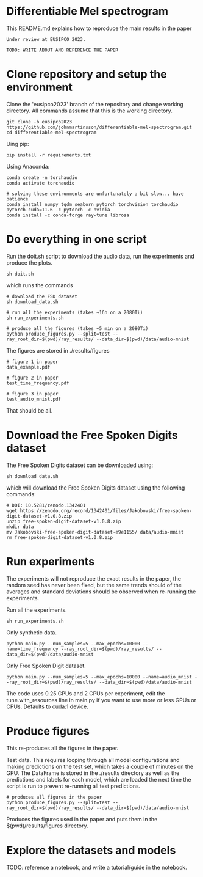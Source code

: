 # Differentiable Mel spectrogram

This README.md explains how to reproduce the main results in the paper

    Under review at EUSIPCO 2023.
    
    TODO: WRITE ABOUT AND REFERENCE THE PAPER
        
# Clone repository and setup the environment
Clone the 'eusipco2023' branch of the repository and change working directory. All commands assume that this is the working directory.

    git clone -b eusipco2023 https://github.com/johnmartinsson/differentiable-mel-spectrogram.git
    cd differentiable-mel-spectrogram
    
Uing pip:
    
    pip install -r requirements.txt

Using Anaconda:

    conda create -n torchaudio
    conda activate torchaudio
    
    # solving these environments are unfortunately a bit slow... have patience
    conda install numpy tqdm seaborn pytorch torchvision torchaudio pytorch-cuda=11.6 -c pytorch -c nvidia
    conda install -c conda-forge ray-tune librosa
    
# Do everything in one script
Run the doit.sh script to download the audio data, run the experiments and produce the plots.

    sh doit.sh
    
which runs the commands

    # download the FSD dataset
    sh download_data.sh

    # run all the experiments (takes ~16h on a 2080Ti)
    sh run_experiments.sh

    # produce all the figures (takes ~5 min on a 2080Ti)
    python produce_figures.py --split=test --ray_root_dir=$(pwd)/ray_results/ --data_dir=$(pwd)/data/audio-mnist

The figures are stored in ./results/figures

    # figure 1 in paper
    data_example.pdf
    
    # figure 2 in paper
    test_time_frequency.pdf
    
    # figure 3 in paper
    test_audio_mnist.pdf

That should be all.

# Download the Free Spoken Digits dataset
The Free Spoken Digits dataset can be downloaded using:

    sh download_data.sh
    
which will download the Free Spoken Digits dataset using the following commands:

    # DOI: 10.5281/zenodo.1342401
    wget https://zenodo.org/record/1342401/files/Jakobovski/free-spoken-digit-dataset-v1.0.8.zip
    unzip free-spoken-digit-dataset-v1.0.8.zip
    mkdir data
    mv Jakobovski-free-spoken-digit-dataset-e9e1155/ data/audio-mnist
    rm free-spoken-digit-dataset-v1.0.8.zip

# Run experiments
The experiments will not reproduce the exact results in the paper, the random seed has never been fixed, but the same trends should of the averages and standard deviations should be observed when re-running the experiments.

Run all the experiments.

    sh run_experiments.sh

Only synthetic data.

    python main.py --num_samples=5 --max_epochs=10000 --name=time_frequency --ray_root_dir=$(pwd)/ray_results/ --data_dir=$(pwd)/data/audio-mnist
   
Only Free Spoken Digit dataset.

    python main.py --num_samples=5 --max_epochs=10000 --name=audio_mnist --ray_root_dir=$(pwd)/ray_results/ --data_dir=$(pwd)/data/audio-mnist
    
The code uses 0.25 GPUs and 2 CPUs per experiment, edit the tune.with_resources line in main.py if you want to use more or less GPUs or CPUs. Defaults to cuda:1 device.

# Produce figures

This re-produces all the figures in the paper.

Test data. This requires looping through all model configurations and making predictions on the test set, which takes a couple of minutes on the GPU. The DataFrame is stored in the ./results directory as well as the predictions and labels for each model, which are loaded the next time the script is run to prevent re-running all test predictions.

    # produces all figures in the paper
    python produce_figures.py --split=test --ray_root_dir=$(pwd)/ray_results/ --data_dir=$(pwd)/data/audio-mnist
    
Produces the figures used in the paper and puts them in the $(pwd)/results/figures directory.

# Explore the datasets and models

TODO: reference a notebook, and write a tutorial/guide in the notebook.
